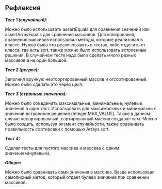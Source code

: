 ## Рефлексия
***Тест 1 (случайный):***

Можно было использовать assertEquals для сравнения значений или assertArrayEquals для сравнения массивов. 
Для копирования, сравнения массивов использовал методы, которые реализовал в классе. Нужно было это реализовывать в тестах, 
либо отделить от класса, где есть sort, также можно было использовать встроенные решения.
В случайном тесте надо было сделать много разных массивов,а не один большой.

***Тест 2 (регрес):***

Заполнил вручную неотсортированный массив и отсортированный. Можно было сделать это через цикл.

***Тест 3 (странные значения):***

Можно было объединить максимальные, минимальные, нулевые значения в один тест. 
Использовать для максимальных и минимальных значений встроенное решение (Integer.MAX_VALUE).
Также в данном случае несортированный, сортированный массив создавал сам. Можно было создать, используя элемент случайности, 
также сравнивать правильность сортировки с помощью Arrays.sort.

***Тест 4:***

Сделал тесты для пустого массива и массива с одним значением(нулевым).

***Общая:***

Можно было сравнивать сами значения в массиве. Везде использовал самописный метод, который отдает булево значение при сравнении массивов.
